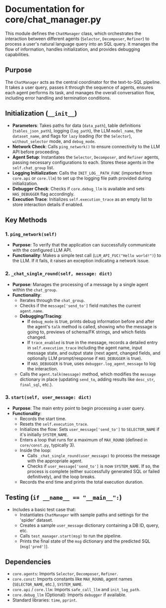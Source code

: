 # Documentation for core/chat_manager.py

This module defines the `ChatManager` class, which orchestrates the interaction between different agents (`Selector`, `Decomposer`, `Refiner`) to process a user's natural language query into an SQL query. It manages the flow of information, handles initialization, and provides debugging capabilities.

## Purpose

The `ChatManager` acts as the central coordinator for the text-to-SQL pipeline. It takes a user query, passes it through the sequence of agents, ensures each agent performs its task, and manages the overall conversation flow, including error handling and termination conditions.

## Initialization (`__init__`)

*   **Parameters**: Takes paths for data (`data_path`), table definitions (`tables_json_path`), logging (`log_path`), the LLM `model_name`, the `dataset_name`, and flags for `lazy` loading (for the `Selector`), `without_selector` mode, and `debug_mode`.
*   **Network Check**: Calls `ping_network()` to ensure connectivity to the LLM API before proceeding.
*   **Agent Setup**: Instantiates the `Selector`, `Decomposer`, and `Refiner` agents, passing necessary configurations to each. Stores these agents in the `self.chat_group` list.
*   **Logging Initialization**: Calls the `INIT_LOG__PATH_FUNC` (imported from `core.api` or `core.llm`) to set up the logging file path provided during initialization.
*   **Debugger Check**: Checks if `core.debug_llm` is available and sets `HAS_DEBUGGER` flag accordingly.
*   **Execution Trace**: Initializes `self.execution_trace` as an empty list to store interaction details if enabled.

## Key Methods

### 1. `ping_network(self)`

*   **Purpose**: To verify that the application can successfully communicate with the configured LLM API.
*   **Functionality**: Makes a simple test call (`LLM_API_FUC("Hello world!")`) to the LLM. If it fails, it raises an exception indicating a network issue.

### 2. `_chat_single_round(self, message: dict)`

*   **Purpose**: Manages the processing of a message by a single agent within the `chat_group`.
*   **Functionality**:
    *   Iterates through the `chat_group`.
    *   Checks if the `message['send_to']` field matches the current `agent.name`.
    *   **Debugging/Tracing**:
        *   If `debug_mode` is true, prints debug information before and after the agent's `talk` method is called, showing who the message is going to, previews of schema/FK strings, and which fields changed.
        *   If `trace_enabled` is true in the message, records a detailed entry in `self.execution_trace` including the agent name, input message state, and output state (next agent, changed fields, and optionally LLM prompt/response if `HAS_DEBUGGER` is true).
        *   If `HAS_DEBUGGER` is true, uses `debugger.log_agent_message` to log the interaction.
    *   Calls the `agent.talk(message)` method, which modifies the `message` dictionary in place (updating `send_to`, adding results like `desc_str`, `final_sql`, etc.).

### 3. `start(self, user_message: dict)`

*   **Purpose**: The main entry point to begin processing a user query.
*   **Functionality**:
    *   Records the start time.
    *   Resets the `self.execution_trace`.
    *   Initializes the flow: Sets `user_message['send_to']` to `SELECTOR_NAME` if it's initially `SYSTEM_NAME`.
    *   Enters a loop that runs for a maximum of `MAX_ROUND` (defined in `core/const.py`, typically 3).
    *   Inside the loop:
        *   Calls `_chat_single_round(user_message)` to process the message with the appropriate agent.
        *   Checks if `user_message['send_to']` is now `SYSTEM_NAME`. If so, the process is complete (either successfully generated SQL or failed definitively), and the loop breaks.
    *   Records the end time and prints the total execution duration.

## Testing (`if __name__ == "__main__":`)

*   Includes a basic test case that:
    *   Instantiates `ChatManager` with sample paths and settings for the 'spider' dataset.
    *   Creates a sample `user_message` dictionary containing a DB ID, query, etc.
    *   Calls `test_manager.start(msg)` to run the pipeline.
    *   Prints the final state of the `msg` dictionary and the predicted SQL (`msg['pred']`).

## Dependencies

*   `core.agents`: Imports `Selector`, `Decomposer`, `Refiner`.
*   `core.const`: Imports constants like `MAX_ROUND`, agent names (`SELECTOR_NAME`, etc.), `SYSTEM_NAME`.
*   `core.api` / `core.llm`: Imports `safe_call_llm` and `init_log_path`.
*   `core.debug_llm` (Optional): Imports `debugger` if available.
*   Standard libraries: `time`, `pprint`.
